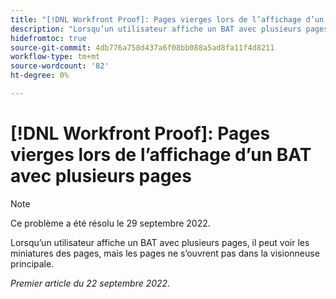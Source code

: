 ```yaml
---
title: "[!DNL Workfront Proof]: Pages vierges lors de l’affichage d’un BAT avec plusieurs pages"
description: "Lorsqu’un utilisateur affiche un BAT avec plusieurs pages, il peut voir les miniatures des pages, mais les pages ne s’ouvrent pas dans la visionneuse principale."
hidefromtoc: true
source-git-commit: 4db776a758d437a6f08bb088a5ad8fa11f4d8211
workflow-type: tm+mt
source-wordcount: '82'
ht-degree: 0%

---
```



# [!DNL Workfront Proof]: Pages vierges lors de l’affichage d’un BAT avec plusieurs pages

>[!NOTE]
>
>Ce problème a été résolu le 29 septembre 2022.

Lorsqu’un utilisateur affiche un BAT avec plusieurs pages, il peut voir les miniatures des pages, mais les pages ne s’ouvrent pas dans la visionneuse principale.

_Premier article du 22 septembre 2022._

